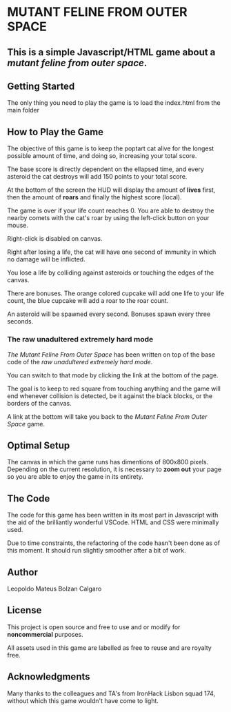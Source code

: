 # MUTANT FELINE FROM OUTER SPACE

## This is a simple Javascript/HTML game about a _mutant feline from outer space_.

## Getting Started
The only thing you need to play the game is to load the index.html from the main folder

## How to Play the Game
The objective of this game is to keep the poptart cat alive for the longest possible amount of time, and doing so, increasing your total score.

The base score is directly dependent on the ellapsed time, and every asteroid the cat destroys will add 150 points to your total score.

At the bottom of the screen the HUD will display the amount of **lives** first, then the amount of **roars** and finally the highest score (local).

The game is over if your life count reaches 0. You are able to destroy the nearby comets with the cat's roar by using the left-click button on your mouse.

Right-click is disabled on canvas.

Right after losing a life, the cat will have one second of immunity in which no damage will be inflicted.

You lose a life by colliding against asteroids or touching the edges of the canvas.

There are bonuses. The orange colored cupcake will add one life to your life count, the blue cupcake will add a roar to the roar count.

An asteroid will be spawned every second. Bonuses spawn every three seconds.

### The raw unadultered extremely hard mode
_The Mutant Feline From Outer Space_ has been written on top of the base code of the _raw unadultered extremely hard mode_.

You can switch to that mode by clicking the link at the bottom of the page.

The goal is to keep to red square from touching anything and the game will end whenever collision is detected, be it against the black blocks, or the borders of the canvas.

A link at the bottom will take you back to the _Mutant Feline From Outer Space_ game.

## Optimal Setup
The canvas in which the game runs has dimentions of 800x800 pixels. Depending on the current resolution, it is necessary to **zoom out** your page so you are able to enjoy the game in its entirety.

## The Code
The code for this game has been written in its most part in Javascript with the aid of the brilliantly wonderful VSCode. HTML and CSS were minimally used.

Due to time constraints, the refactoring of the code hasn't been done as of this moment. It should run slightly smoother after a bit of work.

## Author
Leopoldo Mateus Bolzan Calgaro

## License
This project is open source and free to use and or modify for **noncommercial** purposes.

All assets used in this game are labelled as free to reuse and are royalty free.

## Acknowledgments
Many thanks to the colleagues and TA's from IronHack Lisbon squad 174, without which this game wouldn't have come to light.
